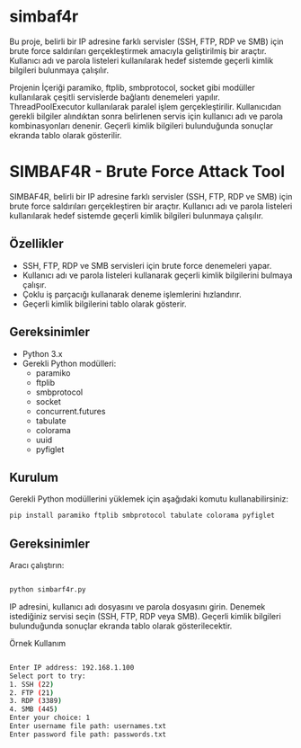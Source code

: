 # simbaf4r
Bu proje, belirli bir IP adresine farklı servisler (SSH, FTP, RDP ve SMB) için brute force saldırıları gerçekleştirmek amacıyla geliştirilmiş bir araçtır. Kullanıcı adı ve parola listeleri kullanılarak hedef sistemde geçerli kimlik bilgileri bulunmaya çalışılır.

Projenin İçeriği
paramiko, ftplib, smbprotocol, socket gibi modüller kullanılarak çeşitli servislerde bağlantı denemeleri yapılır.
ThreadPoolExecutor kullanılarak paralel işlem gerçekleştirilir.
Kullanıcıdan gerekli bilgiler alındıktan sonra belirlenen servis için kullanıcı adı ve parola kombinasyonları denenir.
Geçerli kimlik bilgileri bulunduğunda sonuçlar ekranda tablo olarak gösterilir.

# SIMBAF4R - Brute Force Attack Tool

SIMBAF4R, belirli bir IP adresine farklı servisler (SSH, FTP, RDP ve SMB) için brute force saldırıları gerçekleştiren bir araçtır. Kullanıcı adı ve parola listeleri kullanılarak hedef sistemde geçerli kimlik bilgileri bulunmaya çalışılır.

## Özellikler

- SSH, FTP, RDP ve SMB servisleri için brute force denemeleri yapar.
- Kullanıcı adı ve parola listeleri kullanarak geçerli kimlik bilgilerini bulmaya çalışır.
- Çoklu iş parçacığı kullanarak deneme işlemlerini hızlandırır.
- Geçerli kimlik bilgilerini tablo olarak gösterir.

## Gereksinimler

- Python 3.x
- Gerekli Python modülleri:
  - paramiko
  - ftplib
  - smbprotocol
  - socket
  - concurrent.futures
  - tabulate
  - colorama
  - uuid
  - pyfiglet

## Kurulum

Gerekli Python modüllerini yüklemek için aşağıdaki komutu kullanabilirsiniz:

```bash
pip install paramiko ftplib smbprotocol tabulate colorama pyfiglet
```
## Gereksinimler
Aracı çalıştırın:
```bash

python simbarf4r.py
```
IP adresini, kullanıcı adı dosyasını ve parola dosyasını girin.
Denemek istediğiniz servisi seçin (SSH, FTP, RDP veya SMB).
Geçerli kimlik bilgileri bulunduğunda sonuçlar ekranda tablo olarak gösterilecektir.


Örnek Kullanım
```bash

Enter IP address: 192.168.1.100
Select port to try:
1. SSH (22)
2. FTP (21)
3. RDP (3389)
4. SMB (445)
Enter your choice: 1
Enter username file path: usernames.txt
Enter password file path: passwords.txt
```
